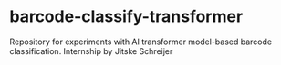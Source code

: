 # barcode-classify-transformer
Repository for experiments with AI transformer model-based barcode classification.
Internship by Jitske Schreijer